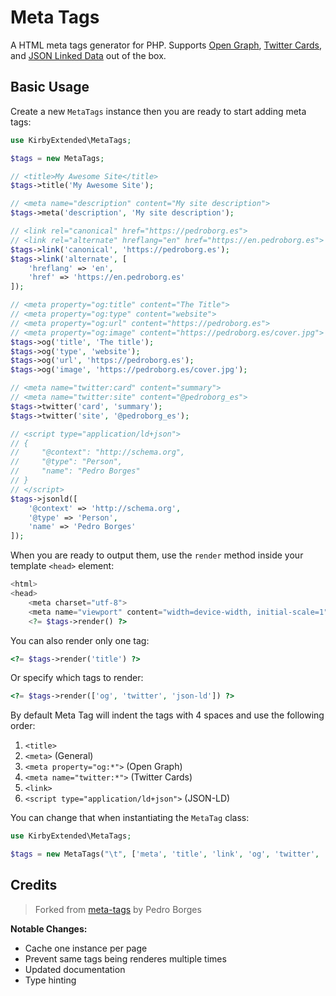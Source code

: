 # Meta Tags

A HTML meta tags generator for PHP. Supports [Open Graph](http://ogp.me), [Twitter Cards](https://dev.twitter.com/cards/overview), and [JSON Linked Data](https://json-ld.org) out of the box.

## Basic Usage

Create a new `MetaTags` instance then you are ready to start adding meta tags:

```php
use KirbyExtended\MetaTags;

$tags = new MetaTags;

// <title>My Awesome Site</title>
$tags->title('My Awesome Site');

// <meta name="description" content="My site description">
$tags->meta('description', 'My site description');

// <link rel="canonical" href="https://pedroborg.es">
// <link rel="alternate" hreflang="en" href="https://en.pedroborg.es">
$tags->link('canonical', 'https://pedroborg.es');
$tags->link('alternate', [
    'hreflang' => 'en',
    'href' => 'https://en.pedroborg.es'
]);

// <meta property="og:title" content="The Title">
// <meta property="og:type" content="website">
// <meta property="og:url" content="https://pedroborg.es">
// <meta property="og:image" content="https://pedroborg.es/cover.jpg">
$tags->og('title', 'The title');
$tags->og('type', 'website');
$tags->og('url', 'https://pedroborg.es');
$tags->og('image', 'https://pedroborg.es/cover.jpg');

// <meta name="twitter:card" content="summary">
// <meta name="twitter:site" content="@pedroborg_es">
$tags->twitter('card', 'summary');
$tags->twitter('site', '@pedroborg_es');

// <script type="application/ld+json">
// {
//     "@context": "http://schema.org",
//     "@type": "Person",
//     "name": "Pedro Borges"
// }
// </script>
$tags->jsonld([
    '@context' => 'http://schema.org',
    '@type' => 'Person',
    'name' => 'Pedro Borges'
]);
```

When you are ready to output them, use the `render` method inside your template `<head>` element:

```php
<html>
<head>
    <meta charset="utf-8">
    <meta name="viewport" content="width=device-width, initial-scale=1">
    <?= $tags->render() ?>
```

You can also render only one tag:

```php
<?= $tags->render('title') ?>
```

Or specify which tags to render:

```php
<?= $tags->render(['og', 'twitter', 'json-ld']) ?>
```

By default Meta Tag will indent the tags with 4 spaces and use the following order:

1. `<title>`
1. `<meta>` (General)
1. `<meta property="og:*">` (Open Graph)
1. `<meta name="twitter:*">` (Twitter Cards)
1. `<link>`
1. `<script type="application/ld+json">` (JSON-LD)

You can change that when instantiating the `MetaTag` class:

```php
use KirbyExtended\MetaTags;

$tags = new MetaTags("\t", ['meta', 'title', 'link', 'og', 'twitter', 'json-ld']);
```

## Credits

> Forked from [meta-tags](https://github.com/pedroborges/meta-tags) by Pedro Borges

**Notable Changes:**
- Cache one instance per page
- Prevent same tags being renderes multiple times
- Updated documentation
- Type hinting

